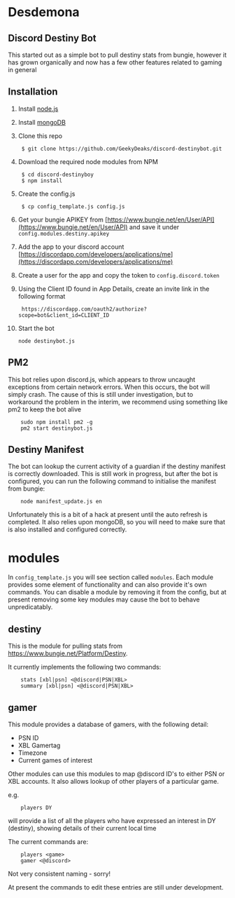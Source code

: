 # Desdemona

## Discord Destiny Bot

This started out as a simple bot to pull destiny stats from bungie, however it has
grown organically and now has a few other features related to gaming in general

## Installation

1. Install [node.js](https://nodejs.org/en/download/)
2. Install [mongoDB](https://www.mongodb.com/)
3. Clone this repo

        $ git clone https://github.com/GeekyDeaks/discord-destinybot.git

4. Download the required node modules from NPM

        $ cd discord-destinyboy
        $ npm install

5. Create the config.js

        $ cp config_template.js config.js

6. Get your bungie APIKEY from 
    [https://www.bungie.net/en/User/API](https://www.bungie.net/en/User/API)
    and save it under `config.modules.destiny.apikey`

7. Add the app to your discord account [https://discordapp.com/developers/applications/me](https://discordapp.com/developers/applications/me)

8. Create a user for the app and copy the token to `config.discord.token`

9. Using the Client ID found in App Details, 
   create an invite link in the following format 
   
        https://discordapp.com/oauth2/authorize?scope=bot&client_id=CLIENT_ID

10. Start the bot

        node destinybot.js

## PM2

This bot relies upon discord.js, which appears to throw uncaught exceptions from certain network
errors.  When this occurs, the bot will simply crash.  The cause of this is still under investigation,
but to workaround the problem in the interim, we recommend using something like pm2 to keep the bot alive

        sudo npm install pm2 -g
        pm2 start destinybot.js

## Destiny Manifest

The bot can lookup the current activity of a guardian if the 
destiny manifest is correctly downloaded.  This is still work in
progress, but after the bot is configured, you can run the following
command to initialise the manifest from bungie:

        node manifest_update.js en

Unfortunately this is a bit of a hack at present until the
auto refresh is completed.  It also relies upon mongoDB, so you will
need to make sure that is also installed and configured correctly.

# modules

In `config_template.js` you will see section called `modules`.
Each module provides some element of functionality and can also
provide it's own commands.  You can disable a module by removing
it from the config, but at present removing some key modules
may cause the bot to behave unpredicatably.

## destiny

This is the module for pulling stats from https://www.bungie.net/Platform/Destiny.

It currently implements the following two commands:

        stats [xbl|psn] <@discord|PSN|XBL>
        summary [xbl|psn] <@discord|PSN|XBL>

## gamer

This module provides a database of gamers, with the following detail:

* PSN ID
* XBL Gamertag
* Timezone
* Current games of interest

Other modules can use this modules to map @discord ID's
to either PSN or XBL accounts.  It also allows lookup of
other players of a particular game.

e.g.

        players DY

will provide a list of all the players who have expressed
an interest in DY (destiny), showing details of their current 
local time

The current commands are:

        players <game>
        gamer <@discord>

Not very consistent naming - sorry!

At present the commands to edit these entries are still
under development.